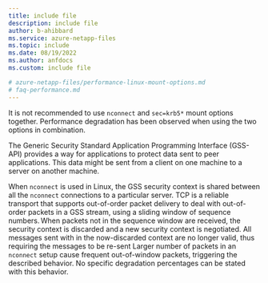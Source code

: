 ```yaml
---
title: include file
description: include file
author: b-ahibbard
ms.service: azure-netapp-files
ms.topic: include
ms.date: 08/19/2022
ms.author: anfdocs
ms.custom: include file

# azure-netapp-files/performance-linux-mount-options.md
# faq-performance.md
---
```


It is not recommended to use `nconnect` and `sec=krb5*` mount options together. Performance degradation has been observed when using the two options in combination.

The Generic Security Standard Application Programming Interface (GSS-API) provides a way for applications to protect data sent to peer applications. This data might be sent from a client on one machine to a server on another machine.  

When `nconnect` is used in Linux, the GSS security context is shared between all the `nconnect` connections to a particular server. TCP is a reliable transport that supports out-of-order packet delivery to deal with out-of-order packets in a GSS stream, using a sliding window of sequence numbers. When packets not in the sequence window are received, the security context is discarded and a new security context is negotiated. All messages sent with in the now-discarded context are no longer valid, thus requiring the messages to be re-sent Larger number of packets in an `nconnect` setup cause frequent out-of-window packets, triggering the described behavior. No specific degradation percentages can be stated with this behavior. 
 